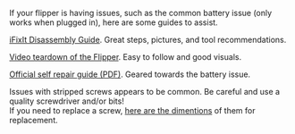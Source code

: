 If your flipper is having issues, such as the common battery issue (only works when plugged in), here are some guides to assist.

[iFixIt Disassembly Guide](https://www.ifixit.com/Guide/Flipper+Zero+Disassembly/151331). Great steps, pictures, and tool recommendations.

[Video teardown of the Flipper](https://www.youtube.com/watch?v=38pHe7M4vl8). Easy to follow and good visuals.

[Official self repair guide (PDF)](https://cdn.flipperzero.one/self-repair-guide.pdf). Geared towards the battery issue.

Issues with stripped screws appears to be common. Be careful and use a quality screwdriver and/or bits!<br>
If you need to replace a screw, [here are the dimentions](https://user-images.githubusercontent.com/57457139/174870632-501c9aad-ded6-46b5-8618-ba4aa8efa1e4.png) of them for replacement.

